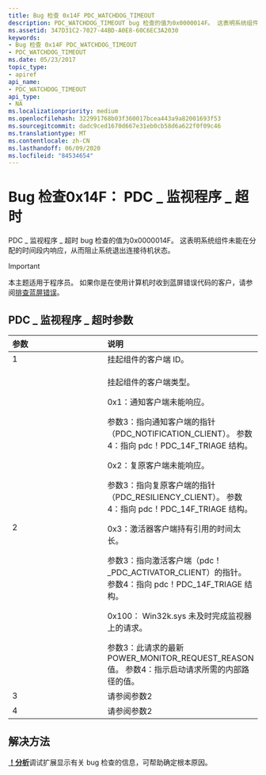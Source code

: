 ```yaml
---
title: Bug 检查 0x14F PDC_WATCHDOG_TIMEOUT
description: PDC_WATCHDOG_TIMEOUT bug 检查的值为0x0000014F。 这表明系统组件未能在分配的时间段内响应。
ms.assetid: 347D31C2-7027-44BD-A0E8-60C6EC3A2030
keywords:
- Bug 检查 0x14F PDC_WATCHDOG_TIMEOUT
- PDC_WATCHDOG_TIMEOUT
ms.date: 05/23/2017
topic_type:
- apiref
api_name:
- PDC_WATCHDOG_TIMEOUT
api_type:
- NA
ms.localizationpriority: medium
ms.openlocfilehash: 322991768b03f360017bcea443a9a82001693f53
ms.sourcegitcommit: dadc9ced1670d667e31eb0cb58d6a622f0f09c46
ms.translationtype: MT
ms.contentlocale: zh-CN
ms.lasthandoff: 06/09/2020
ms.locfileid: "84534654"
---
```

# <a name="bug-check-0x14f-pdc_watchdog_timeout"></a>Bug 检查0x14F： PDC \_ 监视程序 \_ 超时


PDC \_ 监视程序 \_ 超时 bug 检查的值为0x0000014F。 这表明系统组件未能在分配的时间段内响应，从而阻止系统退出连接待机状态。

> [!IMPORTANT]
> 本主题适用于程序员。 如果你是在使用计算机时收到蓝屏错误代码的客户，请参阅[排查蓝屏错误](https://www.windows.com/stopcode)。


## <a name="pdc_watchdog_timeout-parameters"></a>PDC \_ 监视程序 \_ 超时参数


<table>
<colgroup>
<col width="50%" />
<col width="50%" />
</colgroup>
<thead>
<tr class="header">
<th align="left">参数</th>
<th align="left">说明</th>
</tr>
</thead>
<tbody>
<tr class="odd">
<td align="left">1</td>
<td align="left">挂起组件的客户端 ID。</td>
</tr>
<tr class="even">
<td align="left">2</td>
<td align="left"><p>挂起组件的客户端类型。</p>
<p>0x1：通知客户端未能响应。</p>
参数3：指向通知客户端的指针（PDC_NOTIFICATION_CLIENT）。
参数4：指向 pdc！PDC_14F_TRIAGE 结构。
<p>0x2：复原客户端未能响应。</p>
参数3：指向复原客户端的指针（PDC_RESILIENCY_CLIENT）。
参数4：指向 pdc！PDC_14F_TRIAGE 结构。
<p>0x3：激活器客户端持有引用的时间太长。</p>
参数3：指向激活客户端（pdc！ _PDC_ACTIVATOR_CLIENT）的指针。
参数4：指向 pdc！PDC_14F_TRIAGE 结构。
<p>0x100： Win32k.sys 未及时完成监视器上的请求。</p>
参数3：此请求的最新 POWER_MONITOR_REQUEST_REASON 值。
参数4：指示启动请求所需的内部路径的值。</td>
</tr>
<tr class="odd">
<td align="left">3</td>
<td align="left">请参阅参数2</td>
</tr>
<tr class="even">
<td align="left">4</td>
<td align="left">请参阅参数2</td>
</tr>
</tbody>
</table>


## <a name="resolution"></a>解决方法

[**！分析**](-analyze.md)调试扩展显示有关 bug 检查的信息，可帮助确定根本原因。
 

 

 




